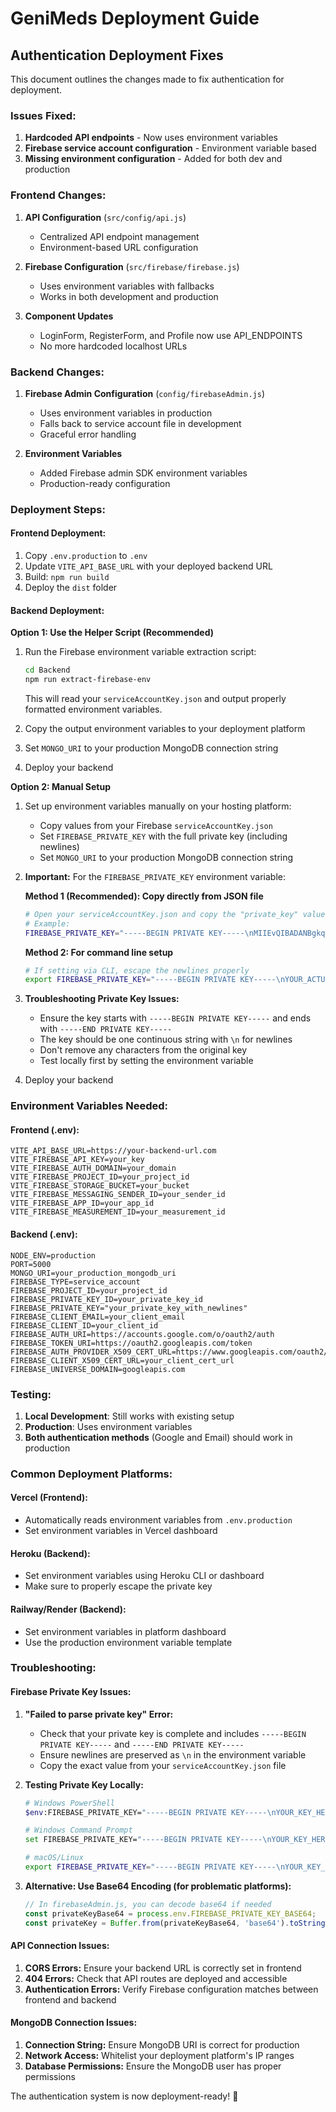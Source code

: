 # GeniMeds Deployment Guide

## Authentication Deployment Fixes

This document outlines the changes made to fix authentication for deployment.

### Issues Fixed:

1. **Hardcoded API endpoints** - Now uses environment variables
2. **Firebase service account configuration** - Environment variable based
3. **Missing environment configuration** - Added for both dev and production

### Frontend Changes:

1. **API Configuration** (`src/config/api.js`)
   - Centralized API endpoint management
   - Environment-based URL configuration

2. **Firebase Configuration** (`src/firebase/firebase.js`)
   - Uses environment variables with fallbacks
   - Works in both development and production

3. **Component Updates**
   - LoginForm, RegisterForm, and Profile now use API_ENDPOINTS
   - No more hardcoded localhost URLs

### Backend Changes:

1. **Firebase Admin Configuration** (`config/firebaseAdmin.js`)
   - Uses environment variables in production
   - Falls back to service account file in development
   - Graceful error handling

2. **Environment Variables**
   - Added Firebase admin SDK environment variables
   - Production-ready configuration

### Deployment Steps:

#### Frontend Deployment:
1. Copy `.env.production` to `.env`
2. Update `VITE_API_BASE_URL` with your deployed backend URL
3. Build: `npm run build`
4. Deploy the `dist` folder

#### Backend Deployment:

**Option 1: Use the Helper Script (Recommended)**
1. Run the Firebase environment variable extraction script:
   ```bash
   cd Backend
   npm run extract-firebase-env
   ```
   This will read your `serviceAccountKey.json` and output properly formatted environment variables.

2. Copy the output environment variables to your deployment platform
3. Set `MONGO_URI` to your production MongoDB connection string
4. Deploy your backend

**Option 2: Manual Setup**
1. Set up environment variables manually on your hosting platform:
   - Copy values from your Firebase `serviceAccountKey.json`
   - Set `FIREBASE_PRIVATE_KEY` with the full private key (including newlines)
   - Set `MONGO_URI` to your production MongoDB connection string
   
2. **Important:** For the `FIREBASE_PRIVATE_KEY` environment variable:
   
   **Method 1 (Recommended): Copy directly from JSON file**
   ```bash
   # Open your serviceAccountKey.json and copy the "private_key" value exactly as is
   # Example:
   FIREBASE_PRIVATE_KEY="-----BEGIN PRIVATE KEY-----\nMIIEvQIBADANBgkqhkiG9w0BAQEFAASCBKcwggSjAgEAAoIBAQC...\n-----END PRIVATE KEY-----\n"
   ```
   
   **Method 2: For command line setup**
   ```bash
   # If setting via CLI, escape the newlines properly
   export FIREBASE_PRIVATE_KEY="-----BEGIN PRIVATE KEY-----\nYOUR_ACTUAL_PRIVATE_KEY_HERE\n-----END PRIVATE KEY-----\n"
   ```

3. **Troubleshooting Private Key Issues:**
   - Ensure the key starts with `-----BEGIN PRIVATE KEY-----` and ends with `-----END PRIVATE KEY-----`
   - The key should be one continuous string with `\n` for newlines
   - Don't remove any characters from the original key
   - Test locally first by setting the environment variable

4. Deploy your backend

### Environment Variables Needed:

#### Frontend (.env):
```
VITE_API_BASE_URL=https://your-backend-url.com
VITE_FIREBASE_API_KEY=your_key
VITE_FIREBASE_AUTH_DOMAIN=your_domain
VITE_FIREBASE_PROJECT_ID=your_project_id
VITE_FIREBASE_STORAGE_BUCKET=your_bucket
VITE_FIREBASE_MESSAGING_SENDER_ID=your_sender_id
VITE_FIREBASE_APP_ID=your_app_id
VITE_FIREBASE_MEASUREMENT_ID=your_measurement_id
```

#### Backend (.env):
```
NODE_ENV=production
PORT=5000
MONGO_URI=your_production_mongodb_uri
FIREBASE_TYPE=service_account
FIREBASE_PROJECT_ID=your_project_id
FIREBASE_PRIVATE_KEY_ID=your_private_key_id
FIREBASE_PRIVATE_KEY="your_private_key_with_newlines"
FIREBASE_CLIENT_EMAIL=your_client_email
FIREBASE_CLIENT_ID=your_client_id
FIREBASE_AUTH_URI=https://accounts.google.com/o/oauth2/auth
FIREBASE_TOKEN_URI=https://oauth2.googleapis.com/token
FIREBASE_AUTH_PROVIDER_X509_CERT_URL=https://www.googleapis.com/oauth2/v1/certs
FIREBASE_CLIENT_X509_CERT_URL=your_client_cert_url
FIREBASE_UNIVERSE_DOMAIN=googleapis.com
```

### Testing:

1. **Local Development**: Still works with existing setup
2. **Production**: Uses environment variables
3. **Both authentication methods** (Google and Email) should work in production

### Common Deployment Platforms:

#### Vercel (Frontend):
- Automatically reads environment variables from `.env.production`
- Set environment variables in Vercel dashboard

#### Heroku (Backend):
- Set environment variables using Heroku CLI or dashboard
- Make sure to properly escape the private key

#### Railway/Render (Backend):
- Set environment variables in platform dashboard
- Use the production environment variable template

### Troubleshooting:

#### Firebase Private Key Issues:
1. **"Failed to parse private key" Error:**
   - Check that your private key is complete and includes `-----BEGIN PRIVATE KEY-----` and `-----END PRIVATE KEY-----`
   - Ensure newlines are preserved as `\n` in the environment variable
   - Copy the exact value from your `serviceAccountKey.json` file

2. **Testing Private Key Locally:**
   ```bash
   # Windows PowerShell
   $env:FIREBASE_PRIVATE_KEY="-----BEGIN PRIVATE KEY-----\nYOUR_KEY_HERE\n-----END PRIVATE KEY-----\n"
   
   # Windows Command Prompt
   set FIREBASE_PRIVATE_KEY="-----BEGIN PRIVATE KEY-----\nYOUR_KEY_HERE\n-----END PRIVATE KEY-----\n"
   
   # macOS/Linux
   export FIREBASE_PRIVATE_KEY="-----BEGIN PRIVATE KEY-----\nYOUR_KEY_HERE\n-----END PRIVATE KEY-----\n"
   ```

3. **Alternative: Use Base64 Encoding (for problematic platforms):**
   ```javascript
   // In firebaseAdmin.js, you can decode base64 if needed
   const privateKeyBase64 = process.env.FIREBASE_PRIVATE_KEY_BASE64;
   const privateKey = Buffer.from(privateKeyBase64, 'base64').toString('utf-8');
   ```

#### API Connection Issues:
1. **CORS Errors:** Ensure your backend URL is correctly set in frontend
2. **404 Errors:** Check that API routes are deployed and accessible
3. **Authentication Errors:** Verify Firebase configuration matches between frontend and backend

#### MongoDB Connection Issues:
1. **Connection String:** Ensure MongoDB URI is correct for production
2. **Network Access:** Whitelist your deployment platform's IP ranges
3. **Database Permissions:** Ensure the MongoDB user has proper permissions

The authentication system is now deployment-ready! 🚀
